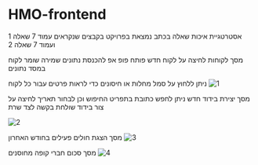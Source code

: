 # HMO-frontend

אסטרטגיית איכות שאלה בכתב נמצאת בפרויקט בקבצים שנקראים עמוד 7 שאלה 1
ועמוד 7 שאלה 2




מסך לקוחות
לחיצה על לקוח חדש פותח פופ אפ להכנסת נתונים שמירה שומר לקוח במסד נתונים

ניתן ללחוץ על סמל מחלות או חיסונים כדי לראות פרטים עבור כל לקוח
![1](https://github.com/mirelovadya/HMO-frontend/assets/68642451/90e48a7b-9f7b-47ab-b711-4f9bcc70453b)


מסך יצירת בידוד חדש
ניתן לחפש כתובת בתפריט החיפוש
וכן לבחור תאריך
לחיצה על צור בידוד שולחת בקשה לצד שרת

![2](https://github.com/mirelovadya/HMO-frontend/assets/68642451/e67307f1-37d7-4b19-830c-9fdb706a9c78)

מסך הצגת חולים פעילים בחודש האחרון
![3](https://github.com/mirelovadya/HMO-frontend/assets/68642451/00a442e1-ff45-45d4-94af-3a7c73882246)

מסך סכום חברי קופה מחוסנים
![4](https://github.com/mirelovadya/HMO-frontend/assets/68642451/49c42294-8d25-4aa8-a4bf-ac871da100fe)
